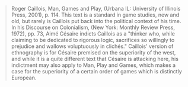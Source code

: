 >Roger Caillois, Man, Games and Play, (Urbana IL: University of Illinois Press, 2001), p. 114. This text is a standard in game studies, new and old, but rarely is Caillois put back into the political context of his time. In his Discourse on Colonialism, (New York: Monthly Review Press, 1972), pp. 73, Aimé Césaire indicts Caillois as a "thinker who, while claiming to be dedicated to rigorous logic, sacrifices so willingly to prejudice and wallows voluptuously in clichés." Caillois' version of ethnography is for Césaire premised on the superiority of the west, and while it is a quite different text that Césaire is attacking here, his indictment may also apply to Man, Play and Games, which makes a case for the superiority of a certain order of games which is distinctly European.
